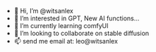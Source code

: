 - 👋 Hi, I’m @witsanlex
- 👀 I’m interested in GPT, New AI functions...
- 🌱 I’m currently learning comfyUI
- 💞️ I’m looking to collaborate on stable diffusion
- 📫 send me email at: leo@witsanlex


<!---
witsanlex/witsanlex is a ✨ special ✨ repository because its `README.md` (this file) appears on your GitHub profile.
You can click the Preview link to take a look at your changes.
--->
